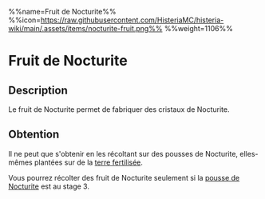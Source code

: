 %%name=Fruit de Nocturite%%
%%icon=https://raw.githubusercontent.com/HisteriaMC/histeria-wiki/main/.assets/items/nocturite-fruit.png%%
%%weight=1106%%

# Fruit de Nocturite

## Description

Le fruit de Nocturite permet de fabriquer des cristaux de Nocturite.

## Obtention

Il ne peut que s'obtenir en les récoltant sur des pousses de Nocturite, elles-mêmes plantées sur de la [terre fertilisée](https://histeria.fr/wiki/2-equipement/farm).

 Vous pourrez récolter des fruit de Nocturite seulement si la [pousse de Nocturite]() est au stage 3.